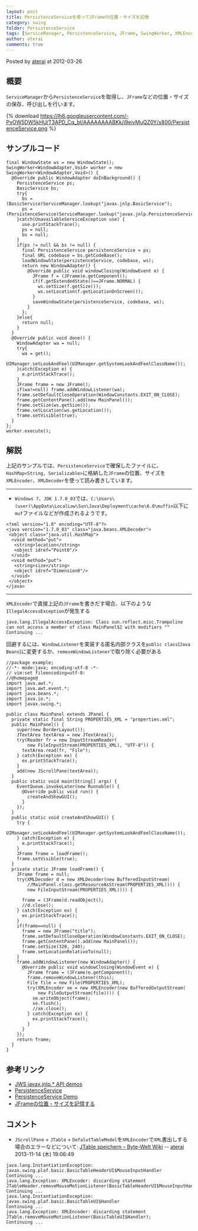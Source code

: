 ```yaml
---
layout: post
title: PersistenceServiceを使ってJFrameの位置・サイズを記憶
category: swing
folder: PersistenceService
tags: [ServiceManager, PersistenceService, JFrame, SwingWorker, XMLEncoder, XMLDecoder]
author: aterai
comments: true
---
```


Posted by [aterai](http://terai.xrea.jp/aterai.html) at 2012-03-26

## 概要
`ServiceManager`から`PersistenceService`を取得し、`JFrame`などの位置・サイズの保存、呼び出しを行います。

{% download https://lh6.googleusercontent.com/-PyOW5DW5kHU/T3APD_Cq_bI/AAAAAAAABKk/i9eivMuQZ0Y/s800/PersistenceService.png %}

## サンプルコード
<pre class="prettyprint"><code>final WindowState ws = new WindowState();
SwingWorker&lt;WindowAdapter,Void&gt; worker = new SwingWorker&lt;WindowAdapter,Void&gt;() {
  @Override public WindowAdapter doInBackground() {
    PersistenceService ps;
    BasicService bs;
    try{
      bs = (BasicService)ServiceManager.lookup("javax.jnlp.BasicService");
      ps = (PersistenceService)ServiceManager.lookup("javax.jnlp.PersistenceService");
    }catch(UnavailableServiceException use) {
      use.printStackTrace();
      ps = null;
      bs = null;
    }
    if(ps != null &amp;&amp; bs != null) {
      final PersistenceService persistenceService = ps;
      final URL codebase = bs.getCodeBase();
      loadWindowState(persistenceService, codebase, ws);
      return new WindowAdapter() {
        @Override public void windowClosing(WindowEvent e) {
          JFrame f = (JFrame)e.getComponent();
          if(f.getExtendedState()==JFrame.NORMAL) {
            ws.setSize(f.getSize());
            ws.setLocation(f.getLocationOnScreen());
          }
          saveWindowState(persistenceService, codebase, ws);
        }
      };
    }else{
      return null;
    }
  }
  @Override public void done() {
    WindowAdapter wa = null;
    try{
      wa = get();
      UIManager.setLookAndFeel(UIManager.getSystemLookAndFeelClassName());
    }catch(Exception e) {
      e.printStackTrace();
    }
    JFrame frame = new JFrame();
    if(wa!=null) frame.addWindowListener(wa);
    frame.setDefaultCloseOperation(WindowConstants.EXIT_ON_CLOSE);
    frame.getContentPane().add(new MainPanel());
    frame.setSize(ws.getSize());
    frame.setLocation(ws.getLocation());
    frame.setVisible(true);
  }
};
worker.execute();
</code></pre>

## 解説
上記のサンプルでは、`PersistenceService`で確保したファイルに、`HashMap<String, Serializable>`に格納した`JFrame`の位置、サイズを`XMLEncoder`、`XMLDecoder`を使って読み書きしています。

- - - -
- `Windows 7`、`JDK 1.7.0_03`では、`C:\Users\(user)\AppData\LocalLow\Sun\Java\Deployment\cache\6.0\muffin`以下に`muf`ファイルなどが作成されるようです。

<!-- dummy comment line for breaking list -->

<pre class="prettyprint"><code>&lt;?xml version="1.0" encoding="UTF-8"?&gt;
&lt;java version="1.7.0_03" class="java.beans.XMLDecoder"&gt;
 &lt;object class="java.util.HashMap"&gt;
  &lt;void method="put"&gt;
   &lt;string&gt;location&lt;/string&gt;
   &lt;object idref="Point0"/&gt;
  &lt;/void&gt;
  &lt;void method="put"&gt;
   &lt;string&gt;size&lt;/string&gt;
   &lt;object idref="Dimension0"/&gt;
  &lt;/void&gt;
 &lt;/object&gt;
&lt;/java&gt;
</code></pre>

- - - -
`XMLEncoder`で直接上記の`JFrame`を書きだす場合、以下のような`IllegalAccessException`が発生する

	java.lang.IllegalAccessException: Class sun.reflect.misc.Trampoline can not access a member of class MainPanel$2 with modifiers ""
	Continuing ...

回避するには、`WindowListener`を実装する匿名内部クラスを`public class`(`Java Beans`)に変更するか、`removeWindowListener`で取り除く必要がある

<pre class="prettyprint"><code>//package example;
//-*- mode:java; encoding:utf-8 -*-
// vim:set fileencoding=utf-8:
//@homepage@
import java.awt.*;
import java.awt.event.*;
import java.beans.*;
import java.io.*;
import javax.swing.*;

public class MainPanel extends JPanel {
  private static final String PROPERTIES_XML = "properties.xml";
  public MainPanel() {
    super(new BorderLayout());
    JTextArea textArea = new JTextArea();
    try(Reader fr = new InputStreamReader(
        new FileInputStream(PROPERTIES_XML), "UTF-8")) {
      textArea.read(fr, "File");
    } catch(Exception ex) {
      ex.printStackTrace();
    }
    add(new JScrollPane(textArea));
  }
  public static void main(String[] args) {
    EventQueue.invokeLater(new Runnable() {
      @Override public void run() {
        createAndShowGUI();
      }
    });
  }
  public static void createAndShowGUI() {
    try {
      UIManager.setLookAndFeel(UIManager.getSystemLookAndFeelClassName());
    } catch(Exception e) {
      e.printStackTrace();
    }
    JFrame frame = loadFrame();
    frame.setVisible(true);
  }
  private static JFrame loadFrame() {
    JFrame frame = null;
    try(XMLDecoder d = new XMLDecoder(new BufferedInputStream(
        //MainPanel.class.getResourceAsStream(PROPERTIES_XML)))) {
        new FileInputStream(PROPERTIES_XML)))) {

      frame = (JFrame)d.readObject();
      //d.close();
    } catch(Exception ex) {
      ex.printStackTrace();
    }
    if(frame==null) {
      frame = new JFrame("title");
      frame.setDefaultCloseOperation(WindowConstants.EXIT_ON_CLOSE);
      frame.getContentPane().add(new MainPanel());
      frame.setSize(320, 240);
      frame.setLocationRelativeTo(null);
    }
    frame.addWindowListener(new WindowAdapter() {
      @Override public void windowClosing(WindowEvent e) {
        JFrame frame = (JFrame)e.getComponent();
        frame.removeWindowListener(this);
        File file = new File(PROPERTIES_XML);
        try(XMLEncoder xe = new XMLEncoder(new BufferedOutputStream(
            new FileOutputStream(file)))) {
          xe.writeObject(frame);
          xe.flush();
          //xe.close();
        } catch(Exception ex) {
          ex.printStackTrace();
        }
      }
    });
    return frame;
  }
}
</code></pre>

## 参考リンク
- [JWS javax.jnlp.* API demos](http://pscode.org/jws/api.html)
- [PersistenceService](http://docs.oracle.com/javase/jp/6/technotes/guides/javaws/developersguide/examples.html#PersistenceService)
- [PersistenceService Demo](http://www.finnw.me.uk/persistencetest.html)
- [JFrameの位置・サイズを記憶する](http://terai.xrea.jp/Swing/Preferences.html)

<!-- dummy comment line for breaking list -->

## コメント
- `JScrollPane` + `JTable` + `DefalutTableModel`を`XMLEncoder`で`XML`書出しする場合のエラーなどについて: [JTable speichern – Byte-Welt Wiki](http://wiki.byte-welt.net/wiki/JTable_speichern) -- [aterai](http://terai.xrea.jp/aterai.html) 2013-11-14 (木) 19:06:49

<!-- dummy comment line for breaking list -->

	java.lang.InstantiationException: javax.swing.plaf.basic.BasicTableHeaderUI$MouseInputHandler
	Continuing ...
	java.lang.Exception: XMLEncoder: discarding statement JTableHeader.removeMouseMotionListener(BasicTableHeaderUI$MouseInputHandler);
	Continuing ...
	java.lang.InstantiationException: javax.swing.plaf.basic.BasicTableUI$Handler
	Continuing ...
	java.lang.Exception: XMLEncoder: discarding statement JTable.removeMouseMotionListener(BasicTableUI$Handler);
	Continuing ...

